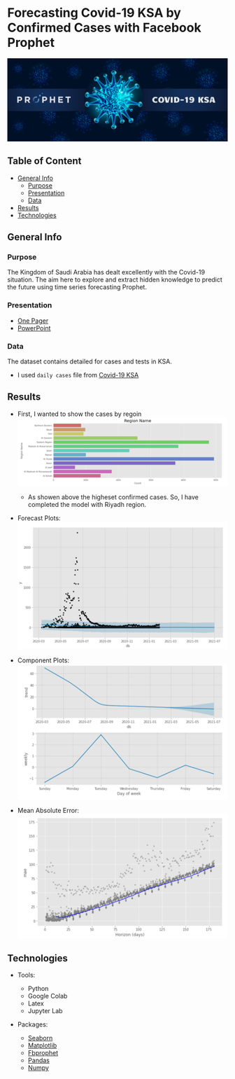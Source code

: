 # Forecasting Covid-19 KSA by Confirmed Cases with Facebook Prophet


![a](https://github.com/RahafSh/SDA_DS_FinalProject/blob/main/Images/cover.png "Logo Title Text 1")

 ## Table of Content
- [General Info](#general-Info)
  - [Purpose](#purpose)
  - [Presentation](#presentation)
  - [Data](#data)
- [Results](#results)
- [Technologies](#technologies)


## General Info
 
### Purpose
The Kingdom of Saudi Arabia has dealt excellently with the Covid-19 situation. 
The aim here to explore and extract hidden knowledge to predict the future using time series forecasting Prophet.

### Presentation
 - [One Pager](https://www.overleaf.com/read/ybfzfnzjrzgf)
 - [PowerPoint](https://drive.google.com/file/d/1plUonjINuCCwGkaoi7ghWs8wTFI7aHAT/view?usp=sharing)
 
### Data
The dataset contains detailed for cases and tests in KSA.
 - I used `daily cases` file from [Covid-19 KSA](https://www.kaggle.com/fahdahalalyan/covid19-ksa)

## Results
- First, I wanted to show the cases by regoin 
  ![b](https://github.com/RahafSh/SDA_DS_FinalProject/blob/main/Images/02.PNG)
    - As showen above the higheset confirmed cases. So, I have completed the model with Riyadh region.

- Forecast Plots: 
  ![b](https://github.com/RahafSh/SDA_DS_FinalProject/blob/main/Images/08.PNG)
 
- Component Plots:
  ![b](https://github.com/RahafSh/SDA_DS_FinalProject/blob/main/Images/09.PNG)


- Mean Absolute Error:
  ![b](https://github.com/RahafSh/SDA_DS_FinalProject/blob/main/Images/16.PNG)

## Technologies
 - Tools:
    - Python
    - Google Colab
    - Latex 
    - Jupyter Lab
    
 - Packages:
    - [Seaborn](https://seaborn.pydata.org/index.html#)
    - [Matplotlib](https://matplotlib.org/3.1.0/tutorials/colors/colormaps.html)
    - [Fbprophet](https://facebook.github.io/prophet/docs/quick_start.html)
    - [Pandas](https://pandas.pydata.org/)
    - [Numpy](https://numpy.org/doc/stable/contents.html)
    
